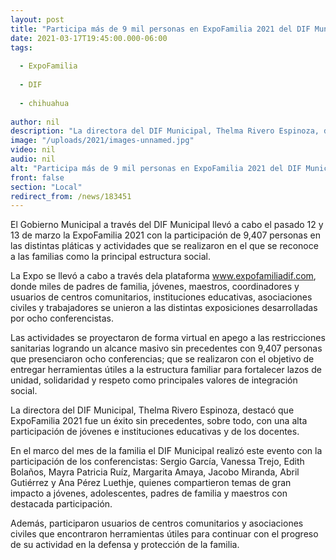 ```yaml
---
layout: post
title: "Participa más de 9 mil personas en ExpoFamilia 2021 del DIF Municipal"
date: 2021-03-17T19:45:00.000-06:00
tags:
  
  - ExpoFamilia
  
  - DIF
  
  - chihuahua
  
author: nil
description: "La directora del DIF Municipal, Thelma Rivero Espinoza, destacó que ExpoFamilia 2021 fue un éxito sin precedentes, sobre todo, con una alta participación de jóvenes e instituciones educativas y de los docentes."
image: "/uploads/2021/images-unnamed.jpg"
video: nil
audio: nil
alt: "Participa más de 9 mil personas en ExpoFamilia 2021 del DIF Municipal"
front: false
section: "Local"
redirect_from: /news/183451
---
```


El Gobierno Municipal a través del DIF Municipal llevó a cabo el pasado 12 y 13 de marzo la ExpoFamilia 2021 con la participación de 9,407 personas en las distintas pláticas y actividades que se realizaron en el que se reconoce a las familias como la principal estructura social.

La Expo se llevó a cabo a través dela plataforma www.expofamiliadif.com, donde miles de padres de familia, jóvenes, maestros, coordinadores y usuarios de centros comunitarios, instituciones educativas, asociaciones civiles y trabajadores se unieron a las distintas exposiciones desarrolladas por ocho conferencistas.

Las actividades se proyectaron de forma virtual en apego a las restricciones sanitarias logrando un alcance masivo sin precedentes con 9,407 personas que presenciaron ocho conferencias; que se realizaron con el objetivo de entregar herramientas útiles a la estructura familiar para fortalecer lazos de unidad, solidaridad y respeto como principales valores de integración social.

La directora del DIF Municipal, Thelma Rivero Espinoza, destacó que ExpoFamilia 2021 fue un éxito sin precedentes, sobre todo, con una alta participación de jóvenes e instituciones educativas y de los docentes.

En el marco del mes de la familia el DIF Municipal realizó este evento con la participación de los conferencistas: Sergio García, Vanessa Trejo, Edith Bolaños, Mayra Patricia Ruíz, Margarita Amaya, Jacobo Miranda, Abril Gutiérrez y Ana Pérez Luethje, quienes compartieron temas de gran impacto a jóvenes, adolescentes, padres de familia y maestros con destacada participación.

Además, participaron usuarios de centros comunitarios y asociaciones civiles que encontraron herramientas útiles para continuar con el progreso de su actividad en la defensa y protección de la familia.